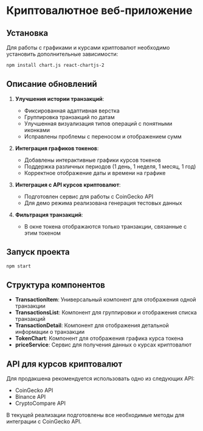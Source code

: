 # Криптовалютное веб-приложение

## Установка

Для работы с графиками и курсами криптовалют необходимо установить дополнительные зависимости:

```bash
npm install chart.js react-chartjs-2
```

## Описание обновлений

1. **Улучшения истории транзакций**:
   - Фиксированная адаптивная верстка
   - Группировка транзакций по датам
   - Улучшенная визуализация типов операций с понятными иконками
   - Исправлены проблемы с переносом и отображением сумм

2. **Интеграция графиков токенов**:
   - Добавлены интерактивные графики курсов токенов
   - Поддержка различных периодов (1 день, 1 неделя, 1 месяц, 1 год)
   - Корректное отображение даты и времени на графике

3. **Интеграция с API курсов криптовалют**:
   - Подготовлен сервис для работы с CoinGecko API
   - Для демо режима реализована генерация тестовых данных

4. **Фильтрация транзакций**:
   - В окне токена отображаются только транзакции, связанные с этим токеном

## Запуск проекта

```bash
npm start
```

## Структура компонентов

- **TransactionItem**: Универсальный компонент для отображения одной транзакции
- **TransactionsList**: Компонент для группировки и отображения списка транзакций
- **TransactionDetail**: Компонент для отображения детальной информации о транзакции
- **TokenChart**: Компонент для отображения графика курса токена
- **priceService**: Сервис для получения данных о курсах криптовалют

## API для курсов криптовалют

Для продакшена рекомендуется использовать одно из следующих API:
- CoinGecko API
- Binance API
- CryptoCompare API

В текущей реализации подготовлены все необходимые методы для интеграции с CoinGecko API. 